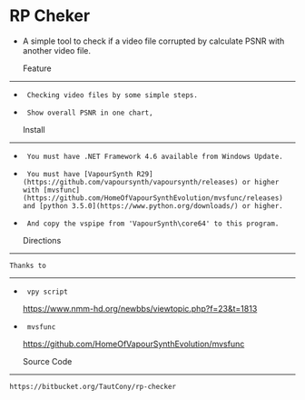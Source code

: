 # RP Cheker #

- A simple tool to check if a video file corrupted by calculate PSNR with another video file.

    Feature
--------------------
-      Checking video files by some simple steps.
-      Show overall PSNR in one chart,

    Install
--------------------
-      You must have .NET Framework 4.6 available from Windows Update.
-      You must have [VapourSynth R29](https://github.com/vapoursynth/vapoursynth/releases) or higher with [mvsfunc](https://github.com/HomeOfVapourSynthEvolution/mvsfunc/releases) and [python 3.5.0](https://www.python.org/downloads/) or higher.
-      And copy the vspipe from 'VapourSynth\core64' to this program.

    Directions
--------------------

    Thanks to
--------------------
-      vpy script
    https://www.nmm-hd.org/newbbs/viewtopic.php?f=23&t=1813
-      mvsfunc
    https://github.com/HomeOfVapourSynthEvolution/mvsfunc

    
    Source Code
--------------------
    https://bitbucket.org/TautCony/rp-checker